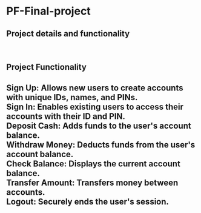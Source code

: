 # PF-Final-project
<h2> Project details and functionality </h2>
</br>
<h2>Project Functionality</h2>
<h2 >
Sign Up: Allows new users to create accounts with unique IDs, names, and PINs.</br>
Sign In: Enables existing users to access their accounts with their ID and PIN.</br>
Deposit Cash: Adds funds to the user's account balance.</br>
Withdraw Money: Deducts funds from the user's account balance.</br>
Check Balance: Displays the current account balance.</br>
Transfer Amount: Transfers money between accounts.</br>
Logout: Securely ends the user's session.</br>
</h2>
